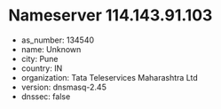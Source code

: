 # Nameserver 114.143.91.103

* as_number: 134540
* name: Unknown
* city: Pune
* country: IN
* organization: Tata Teleservices Maharashtra Ltd
* version: dnsmasq-2.45
* dnssec: false
